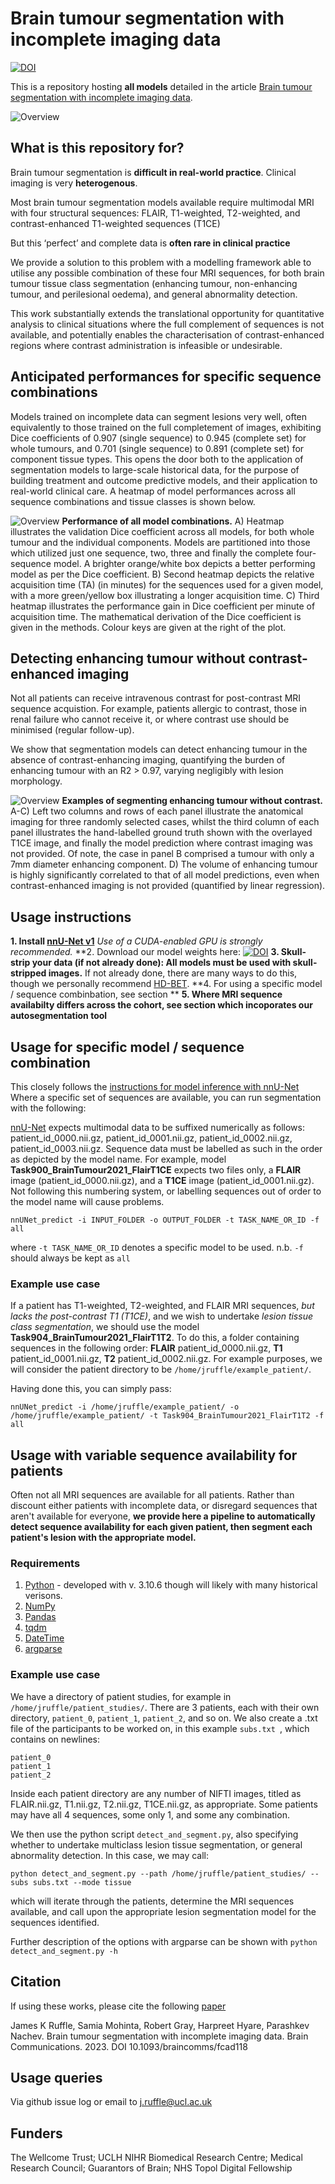 # Brain tumour segmentation with incomplete imaging data
[![DOI](https://zenodo.org/badge/DOI/10.5281/zenodo.6782948.svg)](https://doi.org/10.5281/zenodo.6782948)

This is a repository hosting **all models** detailed in the article [Brain tumour segmentation with incomplete imaging data](https://arxiv.org/abs/2206.06120).

![Overview](assets/graphical_abstract.jpg)

## What is this repository for?
Brain tumour segmentation is **difficult in real-world practice**. Clinical imaging is very **heterogenous**.

Most brain tumour segmentation models available require multimodal MRI with four structural sequences: FLAIR, T1-weighted, T2-weighted, and contrast-enhanced T1-weighted sequences (T1CE)

But this ‘perfect’ and complete data is **often rare in clinical practice** 

We provide a solution to this problem with a modelling framework able to utilise any possible combination of these four MRI sequences, for both brain tumour tissue class segmentation (enhancing tumour, non-enhancing tumour, and perilesional oedema), and general abnormality detection.

This work substantially extends the translational opportunity for quantitative analysis to clinical situations where the full complement of sequences is not available, and potentially enables the characterisation of contrast-enhanced regions where contrast administration is infeasible or undesirable.



## Anticipated performances for specific sequence combinations
Models trained on incomplete data can segment lesions very well, often equivalently to those trained on the full completement of images, exhibiting Dice coefficients of 0.907 (single sequence) to 0.945 (complete set) for whole tumours, and 0.701 (single sequence) to 0.891 (complete set) for component tissue types. This opens the door both to the application of segmentation models to large-scale historical data, for the purpose of building treatment and outcome predictive models, and their application to real-world clinical care. A heatmap of model performances across all sequence combinations and tissue classes is shown below.

![Overview](assets/figure1.jpg)
**Performance of all model combinations.** A) Heatmap illustrates the validation Dice coefficient across all models, for both whole tumour and the individual components. Models are partitioned into those which utilized just one sequence, two, three and finally the complete four- sequence model. A brighter orange/white box depicts a better performing model as per the Dice coefficient. B) Second heatmap depicts the relative acquisition time (TA) (in minutes) for the sequences used for a given model, with a more green/yellow box illustrating a longer acquisition time. C) Third heatmap illustrates the performance gain in Dice coefficient per minute of acquisition time. The mathematical derivation of the Dice coefficient is given in the methods. Colour keys are given at the right of the plot.

## Detecting enhancing tumour without contrast-enhanced imaging
Not all patients can receive intravenous contrast for post-contrast MRI sequence acquistion.
For example, patients allergic to contrast, those in renal failure who cannot receive it, or where contrast use should be minimised (regular follow-up).

We show that segmentation models can detect enhancing tumour in the absence of contrast-enhancing imaging, quantifying the burden of enhancing tumour with an R2 > 0.97, varying negligibly with lesion morphology.

![Overview](assets/figure2.jpg)
**Examples of segmenting enhancing tumour without contrast.** A-C) Left two columns and rows of each panel illustrate the anatomical imaging for three randomly selected cases, whilst the third column of each panel illustrates the hand-labelled ground truth shown with the overlayed T1CE image, and finally the model prediction where contrast imaging was not provided. Of note, the case in panel B comprised a tumour with only a 7mm diameter enhancing component. D) The volume of enhancing tumour is highly significantly correlated to that of all model predictions, even when contrast-enhanced imaging is not provided (quantified by linear regression).

## Usage instructions
**1. Install [nnU-Net v1](https://github.com/MIC-DKFZ/nnUNet/tree/nnunetv1)** *Use of a CUDA-enabled GPU is strongly recommended.*
**2. Download our model weights here: [![DOI](https://zenodo.org/badge/DOI/10.5281/zenodo.6782948.svg)](https://doi.org/10.5281/zenodo.6782948)
**3. Skull-strip your data (if not already done): All models must be used with skull-stripped images.** If not already done, there are many ways to do this, though we personally recommend [HD-BET](https://github.com/MIC-DKFZ/HD-BET).
**4. For using a specific model / sequence combinbation, see section **
**5. Where MRI sequence availabilty differs across the cohort, see section which incoporates our autosegmentation tool**


## Usage for specific model / sequence combination
This closely follows the [instructions for model inference with nnU-Net](https://github.com/MIC-DKFZ/nnUNet/tree/nnunetv1#run-inference)
Where a specific set of sequences are available, you can run segmentation with the following:

[nnU-Net](https://github.com/MIC-DKFZ/nnUNet/tree/nnunetv1) expects multimodal data to be suffixed numerically as follows: patient_id_0000.nii.gz, patient_id_0001.nii.gz, patient_id_0002.nii.gz, patient_id_0003.nii.gz. Sequence data must be labelled as such in the order as depicted by the model name. For example, model **Task900_BrainTumour2021_FlairT1CE** expects two files only, a **FLAIR** image (patient_id_0000.nii.gz), and a **T1CE** image (patient_id_0001.nii.gz). Not following this numbering system, or labelling sequences out of order to the model name will cause problems.

```
nnUNet_predict -i INPUT_FOLDER -o OUTPUT_FOLDER -t TASK_NAME_OR_ID -f all
```
where ```-t TASK_NAME_OR_ID``` denotes a specific model to be used.
n.b. ```-f``` should always be kept as ```all```

### Example use case
If a patient has T1-weighted, T2-weighted, and FLAIR MRI sequences, *but lacks the post-contrast T1 (T1CE)*, and we wish to undertake *lesion tissue class segmentation*, we should use the model **Task904_BrainTumour2021_FlairT1T2**. To do this, a folder containing sequences in the following order: **FLAIR** patient_id_0000.nii.gz, **T1** patient_id_0001.nii.gz, **T2** patient_id_0002.nii.gz. For example purposes, we will consider the patient directory to be ```/home/jruffle/example_patient/```.

Having done this, you can simply pass:
```
nnUNet_predict -i /home/jruffle/example_patient/ -o /home/jruffle/example_patient/ -t Task904_BrainTumour2021_FlairT1T2 -f all
```


## Usage with variable sequence availability for patients
Often not all MRI sequences are available for all patients. Rather than discount either patients with incomplete data, or disregard sequences that aren't available for everyone, **we provide here a pipeline to automatically detect sequence availability for each given patient, then segment each patient's lesion with the appropriate model.**

### Requirements
1. [Python](https://www.python.org/downloads/release/python-3106/) - developed with v. 3.10.6 though will likely with many historical verisons.
2. [NumPy](https://pypi.org/project/numpy/)
3. [Pandas](https://pypi.org/project/pandas/)
4. [tqdm](https://pypi.org/project/tqdm/)
5. [DateTime](https://pypi.org/project/DateTime/)
6. [argparse](https://pypi.org/project/argparse/)

### Example use case
We have a directory of patient studies, for example in ```/home/jruffle/patient_studies/```. There are 3 patients, each with their own directory, ```patient_0```, ```patient_1```, ```patient_2```, and so on. We also create a .txt file of the participants to be worked on, in this example ```subs.txt ```, which contains on newlines:
```
patient_0
patient_1
patient_2
```
Inside each patient directory are any number of NIFTI images, titled as FLAIR.nii.gz, T1.nii.gz, T2.nii.gz, T1CE.nii.gz, as appropriate. Some patients may have all 4 sequences, some only 1, and some any combination. 

We then use the python script ```detect_and_segment.py```, also specifying whether to undertake multiclass lesion tissue segmentation, or general abnormality detection. In this case, we may call:
```
python detect_and_segment.py --path /home/jruffle/patient_studies/ --subs subs.txt --mode tissue 
```
which will iterate through the patients, determine the MRI sequences available, and call upon the appropriate lesion segmentation model for the sequences identified. 

Further description of the options with argparse can be shown with ```python detect_and_segment.py -h```



## Citation
If using these works, please cite the following [paper](https://arxiv.org/abs/2206.06120)

James K Ruffle, Samia Mohinta, Robert Gray, Harpreet Hyare, Parashkev Nachev. Brain tumour segmentation with incomplete imaging data. Brain Communications. 2023. DOI 10.1093/braincomms/fcad118


## Usage queries
Via github issue log or email to j.ruffle@ucl.ac.uk



## Funders
The Wellcome Trust; UCLH NIHR Biomedical Research Centre; Medical Research Council; Guarantors of Brain; NHS Topol Digital Fellowship

